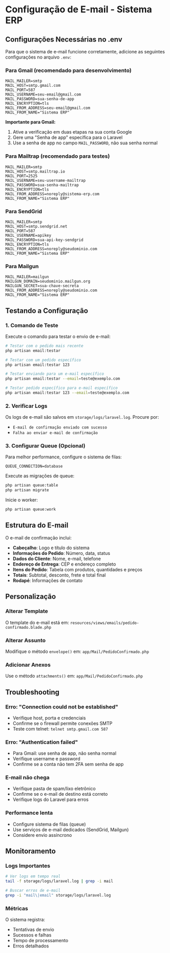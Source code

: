# Configuração de E-mail - Sistema ERP

## Configurações Necessárias no .env

Para que o sistema de e-mail funcione corretamente, adicione as seguintes configurações no arquivo `.env`:

### Para Gmail (recomendado para desenvolvimento)

```env
MAIL_MAILER=smtp
MAIL_HOST=smtp.gmail.com
MAIL_PORT=587
MAIL_USERNAME=seu-email@gmail.com
MAIL_PASSWORD=sua-senha-de-app
MAIL_ENCRYPTION=tls
MAIL_FROM_ADDRESS=seu-email@gmail.com
MAIL_FROM_NAME="Sistema ERP"
```

**Importante para Gmail:**
1. Ative a verificação em duas etapas na sua conta Google
2. Gere uma "Senha de app" específica para o Laravel
3. Use a senha de app no campo `MAIL_PASSWORD`, não sua senha normal

### Para Mailtrap (recomendado para testes)

```env
MAIL_MAILER=smtp
MAIL_HOST=smtp.mailtrap.io
MAIL_PORT=2525
MAIL_USERNAME=seu-username-mailtrap
MAIL_PASSWORD=sua-senha-mailtrap
MAIL_ENCRYPTION=tls
MAIL_FROM_ADDRESS=noreply@sistema-erp.com
MAIL_FROM_NAME="Sistema ERP"
```

### Para SendGrid

```env
MAIL_MAILER=smtp
MAIL_HOST=smtp.sendgrid.net
MAIL_PORT=587
MAIL_USERNAME=apikey
MAIL_PASSWORD=sua-api-key-sendgrid
MAIL_ENCRYPTION=tls
MAIL_FROM_ADDRESS=noreply@seudominio.com
MAIL_FROM_NAME="Sistema ERP"
```

### Para Mailgun

```env
MAIL_MAILER=mailgun
MAILGUN_DOMAIN=seudominio.mailgun.org
MAILGUN_SECRET=sua-chave-secreta
MAIL_FROM_ADDRESS=noreply@seudominio.com
MAIL_FROM_NAME="Sistema ERP"
```

## Testando a Configuração

### 1. Comando de Teste

Execute o comando para testar o envio de e-mail:

```bash
# Testar com o pedido mais recente
php artisan email:testar

# Testar com um pedido específico
php artisan email:testar 123

# Testar enviando para um e-mail específico
php artisan email:testar --email=teste@exemplo.com

# Testar pedido específico para e-mail específico
php artisan email:testar 123 --email=teste@exemplo.com
```

### 2. Verificar Logs

Os logs de e-mail são salvos em `storage/logs/laravel.log`. Procure por:
- `E-mail de confirmação enviado com sucesso`
- `Falha ao enviar e-mail de confirmação`

### 3. Configurar Queue (Opcional)

Para melhor performance, configure o sistema de filas:

```env
QUEUE_CONNECTION=database
```

Execute as migrações de queue:
```bash
php artisan queue:table
php artisan migrate
```

Inicie o worker:
```bash
php artisan queue:work
```

## Estrutura do E-mail

O e-mail de confirmação inclui:

- **Cabeçalho**: Logo e título do sistema
- **Informações do Pedido**: Número, data, status
- **Dados do Cliente**: Nome, e-mail, telefone
- **Endereço de Entrega**: CEP e endereço completo
- **Itens do Pedido**: Tabela com produtos, quantidades e preços
- **Totais**: Subtotal, desconto, frete e total final
- **Rodapé**: Informações de contato

## Personalização

### Alterar Template

O template do e-mail está em: `resources/views/emails/pedido-confirmado.blade.php`

### Alterar Assunto

Modifique o método `envelope()` em: `app/Mail/PedidoConfirmado.php`

### Adicionar Anexos

Use o método `attachments()` em: `app/Mail/PedidoConfirmado.php`

## Troubleshooting

### Erro: "Connection could not be established"
- Verifique host, porta e credenciais
- Confirme se o firewall permite conexões SMTP
- Teste com telnet: `telnet smtp.gmail.com 587`

### Erro: "Authentication failed"
- Para Gmail: use senha de app, não senha normal
- Verifique username e password
- Confirme se a conta não tem 2FA sem senha de app

### E-mail não chega
- Verifique pasta de spam/lixo eletrônico
- Confirme se o e-mail de destino está correto
- Verifique logs do Laravel para erros

### Performance lenta
- Configure sistema de filas (queue)
- Use serviços de e-mail dedicados (SendGrid, Mailgun)
- Considere envio assíncrono

## Monitoramento

### Logs Importantes

```bash
# Ver logs em tempo real
tail -f storage/logs/laravel.log | grep -i mail

# Buscar erros de e-mail
grep -i "mail\|email" storage/logs/laravel.log
```

### Métricas

O sistema registra:
- Tentativas de envio
- Sucessos e falhas
- Tempo de processamento
- Erros detalhados
